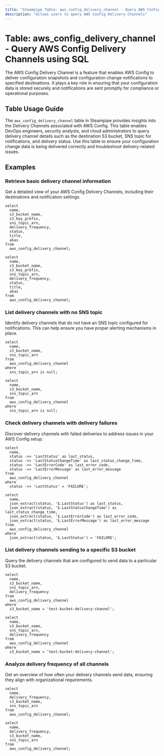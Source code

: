 ```yaml
---
title: "Steampipe Table: aws_config_delivery_channel - Query AWS Config Delivery Channels using SQL"
description: "Allows users to query AWS Config Delivery Channels"
---
```


# Table: aws_config_delivery_channel - Query AWS Config Delivery Channels using SQL

The AWS Config Delivery Channel is a feature that enables AWS Config to deliver configuration snapshots and configuration change notifications to specified destinations. It plays a key role in ensuring that your configuration data is stored securely and notifications are sent promptly for compliance or operational purposes.

## Table Usage Guide

The `aws_config_delivery_channel` table in Steampipe provides insights into the Delivery Channels associated with AWS Config. This table enables DevOps engineers, security analysts, and cloud administrators to query delivery channel details such as the destination S3 bucket, SNS topic for notifications, and delivery status. Use this table to ensure your configuration change data is being delivered correctly and troubleshoot delivery-related issues.

## Examples

### Retrieve basic delivery channel information
Get a detailed view of your AWS Config Delivery Channels, including their destinations and notification settings.

```sql+postgres
select
  name,
  s3_bucket_name,
  s3_key_prefix,
  sns_topic_arn,
  delivery_frequency,
  status,
  title,
  akas
from
  aws_config_delivery_channel;
```

```sql+sqlite
select
  name,
  s3_bucket_name,
  s3_key_prefix,
  sns_topic_arn,
  delivery_frequency,
  status,
  title,
  akas
from
  aws_config_delivery_channel;
```

### List delivery channels with no SNS topic
Identify delivery channels that do not have an SNS topic configured for notifications. This can help ensure you have proper alerting mechanisms in place.

```sql+postgres
select
  name,
  s3_bucket_name,
  sns_topic_arn
from
  aws_config_delivery_channel
where
  sns_topic_arn is null;
```

```sql+sqlite
select
  name,
  s3_bucket_name,
  sns_topic_arn
from
  aws_config_delivery_channel
where
  sns_topic_arn is null;
```

### Check delivery channels with delivery failures
Discover delivery channels with failed deliveries to address issues in your AWS Config setup.

```sql+postgres
select
  name,
  status ->> 'LastStatus' as last_status,
  status ->> 'LastStatusChangeTime' as last_status_change_time,
  status ->> 'LastErrorCode' as last_error_code,
  status ->> 'LastErrorMessage' as last_error_message
from
  aws_config_delivery_channel
where
  status ->> 'LastStatus' = 'FAILURE';
```

```sql+sqlite
select
  name,
  json_extract(status, '$.LastStatus') as last_status,
  json_extract(status, '$.LastStatusChangeTime') as last_status_change_time,
  json_extract(status, '$.LastErrorCode') as last_error_code,
  json_extract(status, '$.LastErrorMessage') as last_error_message
from
  aws_config_delivery_channel
where
  json_extract(status, '$.LastStatus') = 'FAILURE';
```

### List delivery channels sending to a specific S3 bucket
Query the delivery channels that are configured to send data to a particular S3 bucket.

```sql+postgres
select
  name,
  s3_bucket_name,
  sns_topic_arn,
  delivery_frequency
from
  aws_config_delivery_channel
where
  s3_bucket_name = 'test-bucket-delivery-channel';
```

```sql+sqlite
select
  name,
  s3_bucket_name,
  sns_topic_arn,
  delivery_frequency
from
  aws_config_delivery_channel
where
  s3_bucket_name = 'test-bucket-delivery-channel';
```

### Analyze delivery frequency of all channels
Get an overview of how often your delivery channels send data, ensuring they align with organizational requirements.

```sql+postgres
select
  name,
  delivery_frequency,
  s3_bucket_name,
  sns_topic_arn
from
  aws_config_delivery_channel;
```

```sql+sqlite
select
  name,
  delivery_frequency,
  s3_bucket_name,
  sns_topic_arn
from
  aws_config_delivery_channel;
```